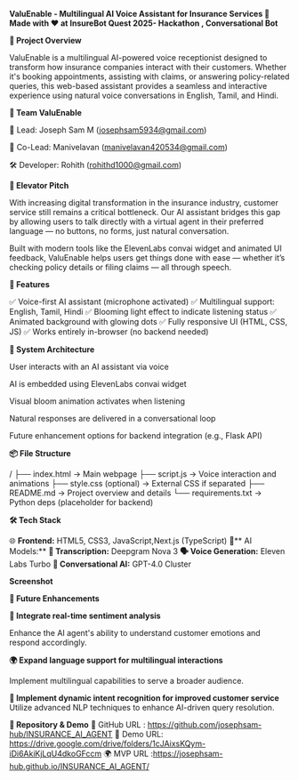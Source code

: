 
**ValuEnable - Multilingual AI Voice Assistant for Insurance Services
🎤 Made with ❤️ at InsureBot Quest 2025- Hackathon , Conversational Bot**

**🚀 Project Overview**

ValuEnable is a multilingual AI-powered voice receptionist designed to transform how insurance companies interact with their customers. Whether it's booking appointments, assisting with claims, or answering policy-related queries, this web-based assistant provides a seamless and interactive experience using natural voice conversations in English, Tamil, and Hindi.

**👥 Team ValuEnable**

👑 Lead: Joseph Sam M (josephsam5934@gmail.com)

🤝 Co-Lead: Manivelavan (manivelavan420534@gmail.com)

🛠️ Developer: Rohith (rohithd1000@gmail.com)

**🎯 Elevator Pitch**

With increasing digital transformation in the insurance industry, customer service still remains a critical bottleneck. Our AI assistant bridges this gap by allowing users to talk directly with a virtual agent in their preferred language — no buttons, no forms, just natural conversation.

Built with modern tools like the ElevenLabs convai widget and animated UI feedback, ValuEnable helps users get things done with ease — whether it’s checking policy details or filing claims — all through speech.

**🌟 Features**

✅ Voice-first AI assistant (microphone activated)
✅ Multilingual support: English, Tamil, Hindi
✅ Blooming light effect to indicate listening status
✅ Animated background with glowing dots
✅ Fully responsive UI (HTML, CSS, JS)
✅ Works entirely in-browser (no backend needed)

**🧠 System Architecture**

User interacts with an AI assistant via voice

AI is embedded using ElevenLabs convai widget

Visual bloom animation activates when listening

Natural responses are delivered in a conversational loop

Future enhancement options for backend integration (e.g., Flask API)

**📦 File Structure**

/
├── index.html → Main webpage
├── script.js → Voice interaction and animations
├── style.css (optional) → External CSS if separated
├── README.md → Project overview and details
└── requirements.txt → Python deps (placeholder for backend)

**🛠️ Tech Stack**

🌐 **Frontend:** 
HTML5, CSS3, JavaScript,Next.js (TypeScript)
🤖** AI Models:**
      **📝 Transcription:** Deepgram Nova 3
      **🗣️ Voice Generation:** Eleven Labs Turbo
      **🤯 Conversational AI:** GPT-4.0 Cluster

**Screenshot**

**🔮 Future Enhancements**

**🎯 Integrate real-time sentiment analysis**

Enhance the AI agent's ability to understand customer emotions and respond accordingly.

**🌍 Expand language support for multilingual interactions**

Implement multilingual capabilities to serve a broader audience.

**🧠 Implement dynamic intent recognition for improved customer service**
Utilize advanced NLP techniques to enhance AI-driven query resolution.

**📂 Repository & Demo**
💟 GitHub URL : https://github.com/josephsam-hub/INSURANCE_AI_AGENT
🎥 Demo URL: https://drive.google.com/drive/folders/1cJAixsKQym-iDi6AkiKjLqU4dkoGFccm
🌍 MVP URL :https://josephsam-hub.github.io/INSURANCE_AI_AGENT/
